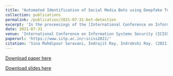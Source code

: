 ```yaml
---
title: "Automated Identification of Social Media Bots using Deepfake Text Detection"
collection: publications
permalink: /publication/2021-07-31-bot-detection
excerpt: 'In the proceesings of the [International Conference on Information Systems Security (ICISS), 2021](https://www.iitp.ac.in/~iciss2021/).'
date: 2021-07-31
venue: 'International Conference on Information Systems Security (ICISS 2021)'
paperurl: 'https://www.iitp.ac.in/~iciss2021/'
citation: 'Sina Mahdipour Saravani, Indrajit Ray, Indrakshi Ray. (2021). &quot;Automated Identification of Social Media Bots using Deepfake Text Detection.&quot; <i>Proceedings of the International Conference on Information Systems Security</i>.'
---
```

<!--This paper is about the number 2. The number 3 is left for future work.-->

[Download paper here](https://sinamps.github.io/publication/2021-07-31-bot-detection)

[Download slides here](https://sinamps.github.io/files/slides_bot_detection.pdf)
<!--[Download paper here](http://academicpages.github.io/files/paper2.pdf)-->

<!--Recommended citation: Your Name, You. (2010). "Paper Title Number 2." <i>Journal 1</i>. 1(2).-->
